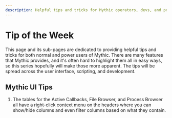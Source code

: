 ```yaml
---
description: Helpful tips and tricks for Mythic operators, devs, and power users
---
```


# Tip of the Week

This page and its sub-pages are dedicated to providing helpful tips and tricks for both normal and power users of Mythic. There are many features that Mythic provides, and it's often hard to highlight them all in easy ways, so this series hopefully will make those more apparent. The tips will be spread across the user interface, scripting, and development.&#x20;

## Mythic UI Tips

1. The tables for the Active Callbacks, File Browser, and Process Browser all have a right-click context menu on the headers where you can show/hide columns and even filter columns based on what they contain.
